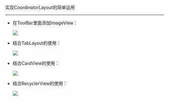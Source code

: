 实现CoordinatorLayout的简单运用

***

* 在ToolBar里面添加ImageView：

	![](http://i.imgur.com/fq7ameE.gif)

* 结合TabLayout的使用：

	![](http://i.imgur.com/VVk7ckh.gif)	

* 结合CardView的使用：

	![](http://i.imgur.com/03HSdFc.gif)

* 结合RecyclerView的使用：

	![](http://i.imgur.com/2WOcnox.gif)
